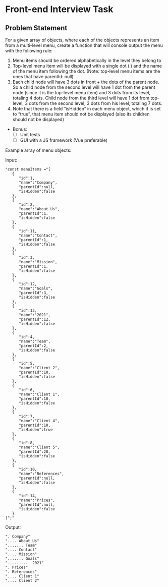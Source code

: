 # Front-end Interview Task

## Problem Statement

For a given array of objects, where each of the objects represents an item from a multi-level menu, create a function that will console output the menu with the following rule:

1. Menu items should be ordered alphabetically in the level they belong to
2. Top-level menu item will be displayed with a single dot (.) and the name of the menu item following the dot. (Note: top-level menu items are the ones that have parentId: null)
3. Each child node will have 3 dots in front + the dots of the parent node. So a child node from the second level will have 1 dot from the parent node (since it is the top-level menu item) and 3 dots from its level, totaling 4 dots. Child node from the third level will have 1 dot from top-level, 3 dots from the second level, 3 dots from his level, totaling 7 dots.
4. Note that there is a field “isHidden” in each menu object, which if is set to “true”, that menu item should not be displayed (also its children should not be displayed)

- Bonus:
  - [ ] Unit tests
  - [ ] GUI with a JS framework (Vue preferable)

Example array of menu objects:

Input:

```
"const menuItems ="[
   {
      "id":1,
      "name":"Company",
      "parentId":null,
      "isHidden":false
   },
   {
      "id":2,
      "name":"About Us",
      "parentId":1,
      "isHidden":false
   },
   {
      "id":11,
      "name":"Contact",
      "parentId":1,
      "isHidden":false
   },
   {
      "id":3,
      "name":"Mission",
      "parentId":1,
      "isHidden":false
   },
   {
      "id":12,
      "name":"Goals",
      "parentId":3,
      "isHidden":false
   },
   {
      "id":13,
      "name":"2021",
      "parentId":12,
      "isHidden":false
   },
   {
      "id":4,
      "name":"Team",
      "parentId":2,
      "isHidden":false
   },
   {
      "id":5,
      "name":"Client 2",
      "parentId":10,
      "isHidden":false
   },
   {
      "id":6,
      "name":"Client 1",
      "parentId":10,
      "isHidden":false
   },
   {
      "id":7,
      "name":"Client 4",
      "parentId":10,
      "isHidden":true
   },
   {
      "id":8,
      "name":"Client 5",
      "parentId":20,
      "isHidden":false
   },
   {
      "id":10,
      "name":"References",
      "parentId":null,
      "isHidden":false
   },
   {
      "id":14,
      "name":"Prices",
      "parentId":null,
      "isHidden":false
   }
]";"
```

Output:

```
". Company"
".... About Us"
"....... Team"
".... Contact"
".... Mission"
"....... Goals"
".......... 2021"
". Prices"
". References"
".... Client 1"
".... Client 2"
```
